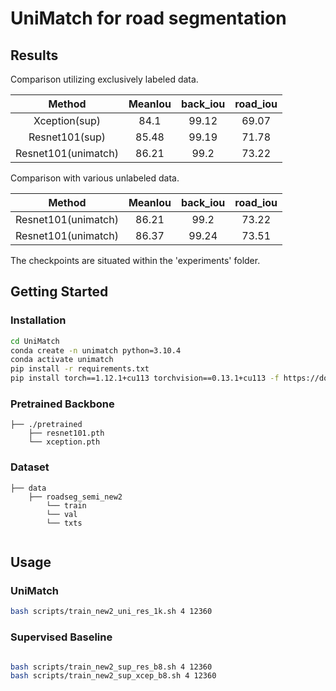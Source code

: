 # UniMatch for road segmentation


## Results

Comparison utilizing exclusively labeled data.

| Method                      | MeanIou | back_iou | road_iou |
| :-------------------------: | :-------: | :-------: | :-------: |
| Xception(sup)               | 84.1      | 99.12     | 69.07      | 
| Resnet101(sup)              | 85.48      | 99.19      | 71.78     | 
| Resnet101(unimatch)          |    86.21   |  99.2    |  73.22 |


Comparison with various unlabeled data.

| Method                      | MeanIou | back_iou | road_iou |
| :-------------------------: | :-------: | :-------: | :-------: |
| Resnet101(unimatch)          |    86.21   |  99.2    |  73.22 |
| Resnet101(unimatch)          |  86.37          | 99.24     | 73.51      | 

The checkpoints are situated within the 'experiments' folder.


## Getting Started

### Installation

```bash
cd UniMatch
conda create -n unimatch python=3.10.4
conda activate unimatch
pip install -r requirements.txt
pip install torch==1.12.1+cu113 torchvision==0.13.1+cu113 -f https://download.pytorch.org/whl/torch_stable.html
```

### Pretrained Backbone

```
├── ./pretrained
    ├── resnet101.pth
    └── xception.pth
```

### Dataset


``` 
├── data
    ├── roadseg_semi_new2
        └── train
        └── val
        └── txts
    
```

## Usage

### UniMatch

```bash
bash scripts/train_new2_uni_res_1k.sh 4 12360
```



### Supervised Baseline
```bash

bash scripts/train_new2_sup_res_b8.sh 4 12360
bash scripts/train_new2_sup_xcep_b8.sh 4 12360

```


